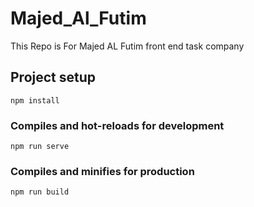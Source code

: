 # Majed_Al_Futim
This Repo is  For Majed AL Futim front end task company 

## Project setup
```
npm install
```

### Compiles and hot-reloads for development
```
npm run serve
```

### Compiles and minifies for production
```
npm run build
```
